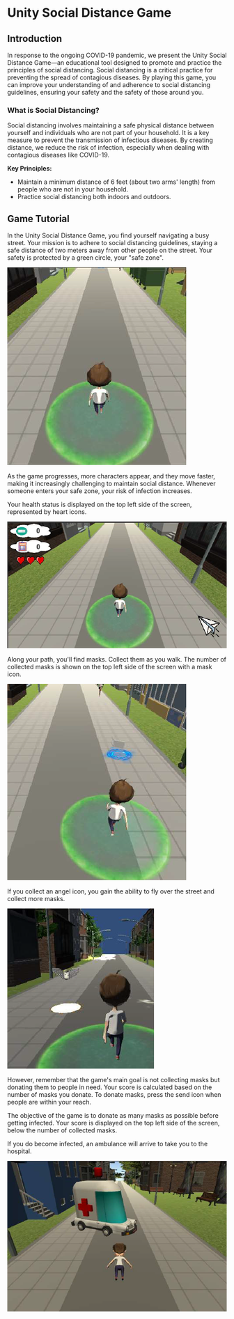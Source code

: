 # Unity Social Distance Game

## Introduction

In response to the ongoing COVID-19 pandemic, we present the Unity Social Distance Game—an educational tool designed to promote and practice the principles of social distancing. Social distancing is a critical practice for preventing the spread of contagious diseases. By playing this game, you can improve your understanding of and adherence to social distancing guidelines, ensuring your safety and the safety of those around you.

### What is Social Distancing?

Social distancing involves maintaining a safe physical distance between yourself and individuals who are not part of your household. It is a key measure to prevent the transmission of infectious diseases. By creating distance, we reduce the risk of infection, especially when dealing with contagious diseases like COVID-19.

**Key Principles:**

- Maintain a minimum distance of 6 feet (about two arms' length) from people who are not in your household.
- Practice social distancing both indoors and outdoors.

## Game Tutorial

In the Unity Social Distance Game, you find yourself navigating a busy street. Your mission is to adhere to social distancing guidelines, staying a safe distance of two meters away from other people on the street. Your safety is protected by a green circle, your "safe zone".

![Safe Zone](/images/fig1.png)

As the game progresses, more characters appear, and they move faster, making it increasingly challenging to maintain social distance. Whenever someone enters your safe zone, your risk of infection increases.

Your health status is displayed on the top left side of the screen, represented by heart icons.

![heart icons](/images/fig2.png)

Along your path, you'll find masks. Collect them as you walk. The number of collected masks is shown on the top left side of the screen with a mask icon.

![masks](/images/fig3.png)

If you collect an angel icon, you gain the ability to fly over the street and collect more masks.

![angel](/images/fig4.png)

However, remember that the game's main goal is not collecting masks but donating them to people in need. Your score is calculated based on the number of masks you donate. To donate masks, press the send icon when people are within your reach.

The objective of the game is to donate as many masks as possible before getting infected. Your score is displayed on the top left side of the screen, below the number of collected masks.

If you do become infected, an ambulance will arrive to take you to the hospital.

![ambulance](/images/fig6.png)

